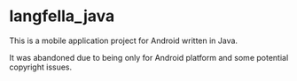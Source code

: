 # langfella_java

This is a mobile application project for Android written in Java.

It was abandoned due to being only for Android platform and some potential copyright issues.

